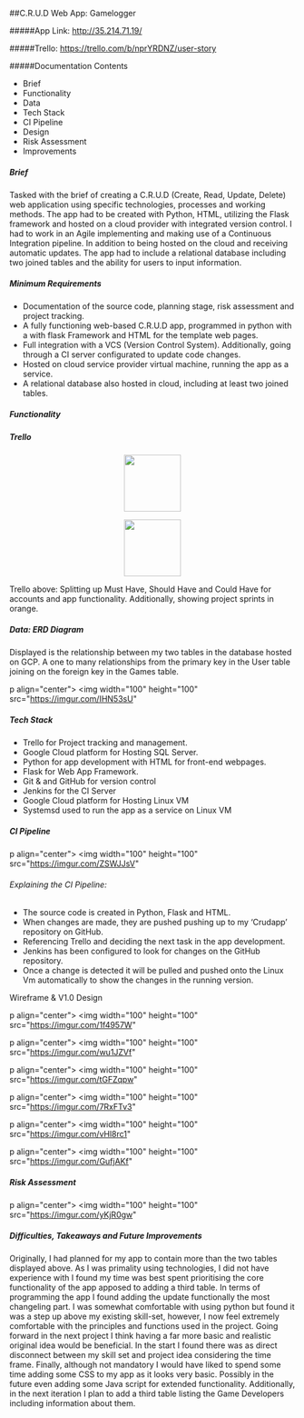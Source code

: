 

##C.R.U.D Web App: Gamelogger

#####App Link:
http://35.214.71.19/

#####Trello:
https://trello.com/b/nprYRDNZ/user-story

#####Documentation Contents
* Brief 
* Functionality 
* Data
* Tech Stack
* CI Pipeline
* Design 
* Risk Assessment 
* Improvements

##### Brief
Tasked with the brief of creating a C.R.U.D (Create, Read, Update, Delete) web application using specific technologies, processes and working methods. The app had to be created with Python, HTML, utilizing the Flask framework and hosted on a cloud provider with integrated version control. I had to work in an Agile implementing and making use of a Continuous Integration pipeline. 
In addition to being hosted on the cloud and receiving automatic updates. The app had to include a relational database including two joined tables and the ability for users to input information. 

##### Minimum Requirements
* Documentation of the source code, planning stage, risk assessment and project tracking.
* A fully functioning web-based C.R.U.D app, programmed in python with a with flask Framework and HTML for the template web pages. 
* Full integration with a VCS (Version Control System). Additionally, going through a CI server configurated to update code changes.  
* Hosted on cloud service provider virtual machine, running the app as a service. 
* A relational database also hosted in cloud, including at least two joined tables.


##### Functionality 



##### Trello 

<p align="center">
    <img width="100" height="100" src="https://imgur.com/qb0fFIW"
    </p>

<p align="center">
    <img width="100" height="100" src="https://imgur.com/Uqa7vbn"
    </p>

Trello above: Splitting up Must Have, Should Have and Could Have for accounts and app functionality. Additionally, showing project sprints in orange. 


##### Data: ERD Diagram 

Displayed is the relationship between my two tables in the database hosted on GCP. A one to many relationships from the primary key in the User table joining on the foreign key in the Games table. 

p align="center">
    <img width="100" height="100" src="https://imgur.com/IHN53sU"
    </p>


##### Tech Stack

* Trello for Project tracking and management.
* Google Cloud platform for Hosting SQL Server. 
* Python for app development with HTML for front-end webpages.
* Flask for Web App Framework.
* Git & and GitHub for version control 
* Jenkins for the CI Server 
* Google Cloud platform for Hosting Linux VM
* Systemsd used to run the app as a service on Linux VM


##### CI Pipeline 

p align="center">
    <img width="100" height="100" src="https://imgur.com/ZSWJJsV"
    </p>
    
    
###### Explaining the CI Pipeline: 
-	The source code is created in Python, Flask and HTML.
-	When changes are made, they are pushed pushing up to my ‘Crudapp’ repository on GitHub.
-	Referencing Trello and deciding the next task in the app development. 
-	Jenkins has been configured to look for changes on the GitHub repository.
-	Once a change is detected it will be pulled and pushed onto the Linux Vm automatically to show the changes in the running version. 


Wireframe & V1.0 Design

p align="center">
    <img width="100" height="100" src="https://imgur.com/1f4957W"
    </p>

p align="center">
    <img width="100" height="100" src="https://imgur.com/wu1JZVf"
    </p>
    
p align="center">
    <img width="100" height="100" src="https://imgur.com/tGFZqpw"
    </p>
    
p align="center">
    <img width="100" height="100" src="https://imgur.com/7RxFTv3"
    </p>
    
p align="center">
    <img width="100" height="100" src="https://imgur.com/vHl8rc1"
    </p>
    
p align="center">
    <img width="100" height="100" src="https://imgur.com/GufjAKf"
    </p>

##### Risk Assessment 

p align="center">
    <img width="100" height="100" src="https://imgur.com/yKjR0gw"
    </p>

##### Difficulties, Takeaways and Future Improvements 

Originally, I had planned for my app to contain more than the two tables displayed above. As I was primality using technologies, I did not have experience with I found my time was best spent prioritising the core functionality of the app apposed to adding a third table. 
In terms of programming the app I found adding the update functionally the most changeling part. I was somewhat comfortable with using python but found it was a step up above my existing skill-set, however, I now feel extremely comfortable with the principles and functions used in the project. 
Going forward in the next project I think having a far more basic and realistic original idea would be beneficial. In the start I found there was as direct disconnect between my skill set and project idea considering the time frame. 
Finally, although not mandatory I would have liked to spend some time adding some CSS to my app as it looks very basic. Possibly in the future even adding some Java script for extended functionality. Additionally, in the next iteration I plan to add a third table listing the Game Developers including information about them.



